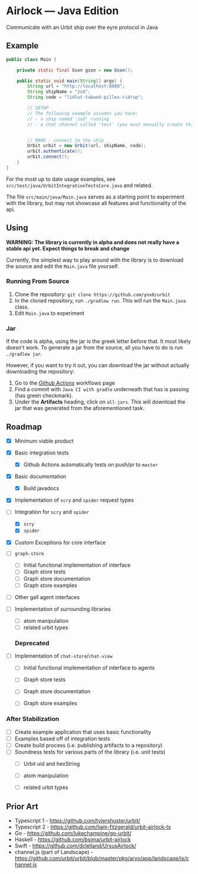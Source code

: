 # Airlock — Java Edition

Communicate with an Urbit ship over the eyre protocol in Java

## Example
```java
public class Main {

	private static final Gson gson = new Gson();

	public static void main(String[] args) {
		String url = "http://localhost:8080";
		String shipName = "zod";
		String code = "lidlut-tabwed-pillex-ridrup";

		// SETUP
        // The following example assumes you have:
        // - a ship named 'zod' running
        // - a chat channel called 'test' (you must manually create this)


        // MARK - connect to the ship
		Urbit urbit = new Urbit(url, shipName, code);
        urbit.authenticate();
		urbit.connect();
	}
}

```

For the most up to date usage examples, see `src/test/java/UrbitIntegrationTestsCore.java` and related.

The file `src/main/java/Main.java` serves as a starting point to experiment with the library, 
but may not showcase all features and functionality of the api. 




## Using

**WARNING: The library is currently in alpha and does not really have a stable api yet. Expect things to break and change**

Currently, the simplest way to play around with the library is to download the source and edit the `Main.java` file yourself.

### Running From Source
1. Clone the repository: `git clone https://github.com/ynx0/urbit`
2. In the cloned repository, run `./gradlew run`. This will run the `Main.java` class.
3. Edit `Main.java` to experiment

### Jar
If the code is alpha, using the jar is the greek letter before that. It most likely doesn't work.
To generate a jar from the source, all you have to do is run `./gradlew jar`.

However, if you want to try it out, you can download the jar without actually downloading the repository:
1. Go to the [Github Actions](https://github.com/ynx0/urbit/actions) workflows page
2. Find a commit with `Java CI with gradle` underneath that has is passing (has green checkmark).
3. Under the **Artifacts** heading, click on `all-jars`. This will download the jar that was generated from the aforementioned task.





## Roadmap

- [x] Minimum viable product
- [x] Basic integration tests
    - [x] Github Actions automatically tests on push/pr to `master`
- [x] Basic documentation
    - [x] Build javadocs
- [x] Implementation of `scry` and `spider` request types
- [ ] Integration for `scry` and `spider`
    - [x] `scry`
    - [x] `spider`
- [x] Custom Exceptions for core interface 

- [ ] `graph-store`
    - [ ] Initial functional implementation of interface 
    - [ ] Graph store tests
    - [ ] Graph store documentation
    - [ ] Graph store examples

- [ ] Other gall agent interfaces

- [ ] Implementation of surrounding libraries
  - [ ] atom manipulation
  - [ ] related urbit types

  ### Deprecated
- [ ] Implementation of `chat-store`/`chat-view`
  - [ ] Initial functional implementation of interface to agents
  - [ ] Graph store tests
  - [ ] Graph store documentation
  - [ ] Graph store examples



### After Stabilization
- [ ] Create example application that uses basic functionality
- [ ] Examples based off of integration tests
- [ ] Create build process (i.e. publishing artifacts to a repository)
- [ ] Soundness tests for various parts of the library (i.e. unit tests)
    - [ ] Urbit uid and hexString
    - [ ] atom manipulation
    - [ ] related urbit types





## Prior Art
- Typescript 1 - https://github.com/tylershuster/urbit/
- Typescript 2 - https://github.com/liam-fitzgerald/urbit-airlock-ts
- Go - https://github.com/lukechampine/go-urbit/
- Haskell - https://github.com/bsima/urbit-airlock
- Swift - https://github.com/dclelland/UrsusAirlock/
- channel.js (part of Landscape) - https://github.com/urbit/urbit/blob/master/pkg/arvo/app/landscape/js/channel.js
